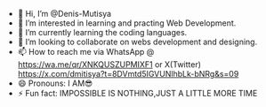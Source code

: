 - 👋 Hi, I’m @Denis-Mutisya
- 👀 I’m interested in learning and practing Web Development.
- 🌱 I’m currently learning the coding languages.
- 💞️ I’m looking to collaborate on webs development and designing.
- 📫 How to reach me via WhatsApp @ https://wa.me/qr/XNKQUSZUPMIXF1 or X(Twitter) https://x.com/dmitisya?t=8DVmtd5IGVUNlhbLk-bNRg&s=09
- 😄 Pronouns: I AM😎
- ⚡ Fun fact: IMPOSSIBLE IS NOTHING,JUST A LITTLE MORE TIME

<!---
Denis-Mutisya/Denis-Mutisya is a ✨ special ✨ repository because its `README.md` (this file) appears on your GitHub profile.
You can click the Preview link to take a look at your changes.
--->
